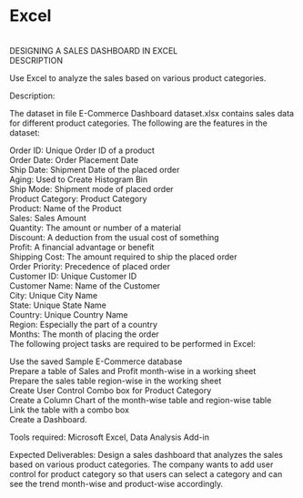 # Excel
<br>
DESIGNING A SALES DASHBOARD IN EXCEL
<br>
DESCRIPTION

Use Excel to analyze the sales based on various product categories.

 

Description:

The dataset in file E-Commerce Dashboard dataset.xlsx contains sales data for different product categories. The following are the features in the dataset:

Order ID:	Unique Order ID of a product
<br>
Order Date:	Order Placement Date
<br>
Ship Date:	Shipment Date of the placed order
<br>
Aging:	Used to Create Histogram Bin
<br>
Ship Mode:	Shipment mode of placed order
<br>
Product Category:	Product Category
<br>
Product:	Name of the Product
<br>
Sales:	Sales Amount
<br>
Quantity:	The amount or number of a material
<br>
Discount:	A deduction from the usual cost of something
<br>
Profit:	A financial advantage or benefit
<br>
Shipping Cost:	The amount required to ship the placed order
<br>
Order Priority:	Precedence of placed order
<br>
Customer ID:	Unique Customer ID
<br>
Customer Name:	Name of the Customer
<br>
City:	Unique City Name
<br>
State:	Unique State Name
<br>
Country:	Unique Country Name
<br>
Region:	Especially the part of a country
<br>
Months:	The month of placing the order
<br>
The following project tasks are required to be performed in Excel:

Use the saved Sample E-Commerce database
<br>
Prepare a table of Sales and Profit month-wise in a working sheet
<br>
Prepare the sales table region-wise in the working sheet
<br>
Create User Control Combo box for Product Category
<br>
Create a Column Chart of the month-wise table and region-wise table
<br>
Link the table with a combo box
<br>
Create a Dashboard.
 

Tools required: Microsoft Excel, Data Analysis Add-in

 

Expected Deliverables:  Design a sales dashboard that analyzes the sales based on various product categories. The company wants to add user control for product category so that users can select a category and can see the trend month-wise and product-wise accordingly.
